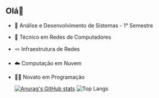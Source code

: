 ## Olá👋

- 🏫 Análise e Desenvolvimento de Sistemas - 1° Semestre
- 🛜 Técnico em Redes de Computadores
- 🪢 Infraestrutura de Redes
- ☁️ Computação em Nuvem
- 👨‍💻 Novato em Programação

  [![Anurag's GitHub stats](https://github-readme-stats.vercel.app/api?username=nicolasbelisario&show_icons=true&theme=dark)](https://github.com/nicolasbelisario/github-readme-stats)
  ![Top Langs](https://github-readme-stats.vercel.app/api/top-langs/?username=nicolasbelisario&theme=dark)
<!--
**nicolasbelisario/nicolasbelisario** is a ✨ _special_ ✨ repository because its `README.md` (this file) appears on your GitHub profile.

Here are some ideas to get you started:

- 🔭 I’m currently working on ...
- 🌱 I’m currently learning ...
- 👯 I’m looking to collaborate on ...
- 🤔 I’m looking for help with ...
- 💬 Ask me about ...
- 📫 How to reach me: ...
- 😄 Pronouns: ...
- ⚡ Fun fact: ...
-->

